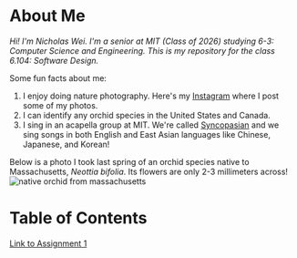 # About Me
*Hi! I'm Nicholas Wei. I'm a senior at MIT (Class of 2026) studying 6-3: Computer Science and Engineering. This is my repository for the class 6.104: Software Design.*

Some fun facts about me:
1. I enjoy doing nature photography. Here's my [Instagram](https://www.instagram.com/catull.us64/?hl=en) where I post some of my photos.
2. I can identify any orchid species in the United States and Canada.
3. I sing in an acapella group at MIT. We're called [Syncopasian](https://www.youtube.com/c/mitsyncopasian) and we sing songs in both English and East Asian languages like Chinese, Japanese, and Korean!

Below is a photo I took last spring of an orchid species native to Massachusetts, _Neottia bifolia_. Its flowers are only 2-3 millimeters across!
![native orchid from massachusetts](https://inaturalist-open-data.s3.amazonaws.com/photos/379445997/medium.jpg)

# Table of Contents
[Link to Assignment 1](assignments/assignment1.md)
